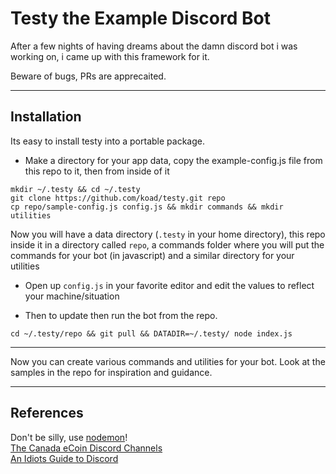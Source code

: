 # Testy the Example Discord Bot

After a few nights of having dreams about the damn discord bot i was working on, i came up with this framework for it.

Beware of bugs,  PRs are apprecaited.





---


## Installation

Its easy to install testy into a portable package.


* Make a directory for your app data, copy the example-config.js file from this repo to it, then from inside of it
```
mkdir ~/.testy && cd ~/.testy
git clone https://github.com/koad/testy.git repo
cp repo/sample-config.js config.js && mkdir commands && mkdir utilities
```

Now you will have a data directory (`.testy` in your home directory), this repo inside it in a directory called `repo`, a commands folder where you will put the commands for your bot (in javascript) and a similar directory for your utilities

* Open up ``config.js`` in your favorite editor and edit the values to reflect your machine/situation

* Then to update then run the bot from the repo.
```
cd ~/.testy/repo && git pull && DATADIR=~/.testy/ node index.js
```

---

Now you can create various commands and utilities for your bot.  Look at the samples in the repo for inspiration and guidance.



---

## References

Don't be silly, use [nodemon](https://github.com/remy/nodemon)!  
[The Canada eCoin Discord Channels](https://discord.gg/9wAtaBG)    
[An Idiots Guide to Discord](https://anidiotsguide_old.gitbooks.io/discord-js-bot-guide/content/information/understanding-collections.html)  
[]()  
[]()  

